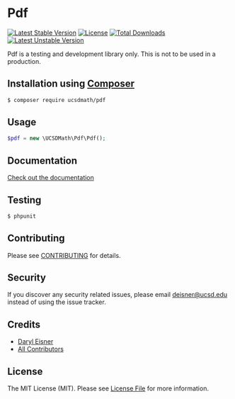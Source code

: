 # Pdf[![Latest Stable Version](https://poser.pugx.org/UCSDMath/Pdf/version)](https://packagist.org/packages/UCSDMath/Pdf)[![License](https://poser.pugx.org/UCSDMath/Pdf/license)](https://packagist.org/packages/UCSDMath/Pdf)[![Total Downloads](https://poser.pugx.org/UCSDMath/Pdf/downloads)](https://packagist.org/packages/UCSDMath/Pdf)[![Latest Unstable Version](https://poser.pugx.org/UCSDMath/Pdf/v/unstable.svg)](https://packagist.org/packages/UCSDMath/Pdf)Pdf is a testing and development library only. This is not to be used in a production.## Installation using [Composer](http://getcomposer.org/)```bash$ composer require ucsdmath/pdf```## Usage``` php$pdf = new \UCSDMath\Pdf\Pdf();```## Documentation[Check out the documentation](http://math.ucsd.edu/~deisner/documentation/Pdf/)## Testing``` bash$ phpunit```## ContributingPlease see [CONTRIBUTING](CONTRIBUTING.md) for details.## SecurityIf you discover any security related issues, please email deisner@ucsd.edu instead of using the issue tracker.## Credits- [Daryl Eisner](https://github.com/UCSDMath)- [All Contributors](../../contributors)## LicenseThe MIT License (MIT). Please see [License File](LICENSE) for more information.
